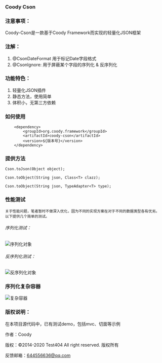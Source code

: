 
### Coody Cson

### 注意事项：
   Coody-Cson是一款基于Coody Framework而实现的轻量化JSON框架
### 注解：
1) @CsonDateFormat
用于标记Date字段格式
2) @CsonIgnore:
用于屏蔽某个字段的序列化 & 反序列化




### 功能特色：
1) 轻量化JSON插件
2) 静态方法，使用简单
3) 体积小，无第三方依赖

### 如何使用


```
	<dependency>
	    <groupId>org.coody.framework</groupId>
	    <artifactId>coody-cson</artifactId>
	    <version>${版本号}</version>
	</dependency>
```

### 提供方法
	
	Cson.toJson(Object object);
	
	Cson.toObject(String json, Class<T> clazz);
	
	Cson.toObject(String json, TypeAdapter<T> type);
	

### 性能测试

	关于性能问题，笔者暂时不做深入优化，因为不同的实现方案在对于不同的数据类型各有优劣。以下提供几个简单的测试。

###### 序列化测试：
![序列化对象](https://images.gitee.com/uploads/images/2020/0108/105822_730f1507_1200611.png "序列化")
###### 反序列化测试：
![反序列化对象](https://images.gitee.com/uploads/images/2020/0108/105830_33bcaca7_1200611.png "反序列化")
	
	
### 序列化复杂容器

![复杂容器](https://images.gitee.com/uploads/images/2020/0108/110224_ef236ad2_1200611.jpeg "1578452537(1).jpg")
	
	
### 版权说明：

在本项目源代码中，已有测试demo，包括mvc、切面等示例

作者：Coody
    
版权：©2014-2020 Test404 All right reserved. 版权所有

反馈邮箱：644556636@qq.com

